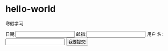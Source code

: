 # hello-world
寒假学习
<!doctype html>
<html>
<head>
<meta charset="utf-8">
<title>表单标签123</title>
</head>

<body>
	<!--
    	data:时间
        submit:提交
        value:框中的值
        form:提交页面数据的标签
        action:跳转的地址，一般是写服务器地址
    -->
	<form action="video.html">
    日期:<input type="data"/>
    邮箱:<input type="email"/>
    用户 名:<input type="text"/>
    	<input type="submit" value="我要提交"/>
    </form>
</body>
</html>
